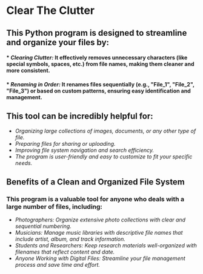 # Clear The Clutter

## This Python program is designed to streamline and organize your files by:
#### * *Clearing Clutter:* It effectively removes unnecessary characters (like special symbols, spaces, etc.) from file names, making them cleaner and more consistent.
#### * *Renaming in Order:* It renames files sequentially (e.g., "File_1", "File_2", "File_3") or based on custom patterns, ensuring easy identification and management.

## This tool can be incredibly helpful for:
* *Organizing large collections of images, documents, or any other type of file.* <br>
* *Preparing files for sharing or uploading.*<br>
* *Improving file system navigation and search efficiency.*<br>
* *The program is user-friendly and easy to customize to fit your specific needs.*<br>

## Benefits of a Clean and Organized File System
### This program is a valuable tool for anyone who deals with a large number of files, including:
* *Photographers: Organize extensive photo collections with clear and sequential numbering.*
* *Musicians: Manage music libraries with descriptive file names that include artist, album, and track information.*
* *Students and Researchers: Keep research materials well-organized with filenames that reflect content and date.*
* *Anyone Working with Digital Files: Streamline your file management process and save time and effort.*
